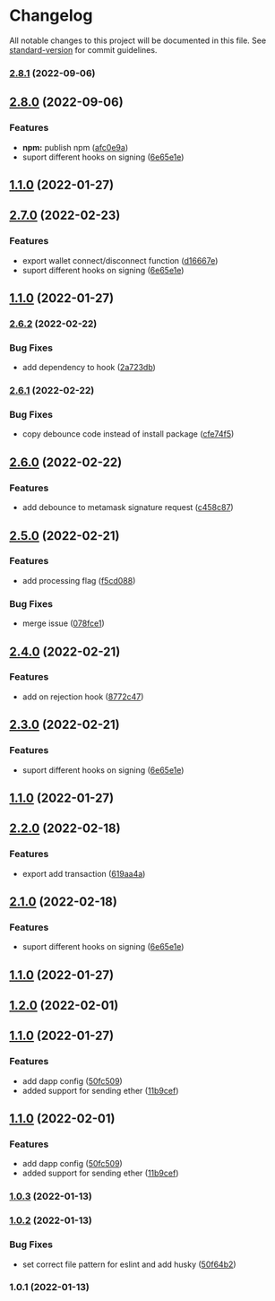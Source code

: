 # Changelog

All notable changes to this project will be documented in this file. See [standard-version](https://github.com/conventional-changelog/standard-version) for commit guidelines.

### [2.8.1](https://github.com/TropixInc/pixchain-react-metamask/compare/v2.8.0...v2.8.1) (2022-09-06)

## [2.8.0](https://github.com/TropixInc/pixchain-react-metamask/compare/v1.2.0...v2.8.0) (2022-09-06)


### Features

* **npm:** publish npm ([afc0e9a](https://github.com/TropixInc/pixchain-react-metamask/commit/afc0e9a26350e36218f35028c5ad35a4529789fd))
* suport different hooks on signing ([6e65e1e](https://github.com/TropixInc/pixchain-react-metamask/commit/6e65e1e9b4bec8b3343142b782e5112bd9c2c36b))

## [1.1.0](https://github.com/TropixInc/pixchain-react-metamask/compare/v1.0.3...v1.1.0) (2022-01-27)

## [2.7.0](https://github.com/TropixInc/pixchain-react-metamask/compare/v1.2.0...v2.7.0) (2022-02-23)


### Features

* export wallet connect/disconnect function ([d16667e](https://github.com/TropixInc/pixchain-react-metamask/commit/d16667ebea8dabfe9f5e85c40559054f3ea02f91))
* suport different hooks on signing ([6e65e1e](https://github.com/TropixInc/pixchain-react-metamask/commit/6e65e1e9b4bec8b3343142b782e5112bd9c2c36b))

## [1.1.0](https://github.com/TropixInc/pixchain-react-metamask/compare/v1.0.3...v1.1.0) (2022-01-27)

### [2.6.2](https://github.com/TropixInc/pixchain-react-metamask/compare/v2.6.1...v2.6.2) (2022-02-22)


### Bug Fixes

* add dependency to hook ([2a723db](https://github.com/TropixInc/pixchain-react-metamask/commit/2a723db3b30055c5c32d4aa3cc9b7161a7faa403))

### [2.6.1](https://github.com/TropixInc/pixchain-react-metamask/compare/v2.6.0...v2.6.1) (2022-02-22)


### Bug Fixes

* copy debounce code instead of install package ([cfe74f5](https://github.com/TropixInc/pixchain-react-metamask/commit/cfe74f58c543a39e57c1f320f52fc5798132af29))

## [2.6.0](https://github.com/TropixInc/pixchain-react-metamask/compare/v2.5.0...v2.6.0) (2022-02-22)


### Features

* add debounce to metamask signature request ([c458c87](https://github.com/TropixInc/pixchain-react-metamask/commit/c458c87f53ff0ffa4f3e8335fbb4026871ee9963))

## [2.5.0](https://github.com/TropixInc/pixchain-react-metamask/compare/v2.4.0...v2.5.0) (2022-02-21)


### Features

* add processing flag ([f5cd088](https://github.com/TropixInc/pixchain-react-metamask/commit/f5cd088622c2b6a884473866ecedfe252335a64a))


### Bug Fixes

* merge issue ([078fce1](https://github.com/TropixInc/pixchain-react-metamask/commit/078fce1ac3da5119a64190f0666d02a00c0f6c69))

## [2.4.0](https://github.com/TropixInc/pixchain-react-metamask/compare/v2.3.0...v2.4.0) (2022-02-21)


### Features

* add on rejection hook ([8772c47](https://github.com/TropixInc/pixchain-react-metamask/commit/8772c4733095fab7ae6b82807181363fbfc2a94c))

## [2.3.0](https://github.com/TropixInc/pixchain-react-metamask/compare/v1.2.0...v2.3.0) (2022-02-21)


### Features

* suport different hooks on signing ([6e65e1e](https://github.com/TropixInc/pixchain-react-metamask/commit/6e65e1e9b4bec8b3343142b782e5112bd9c2c36b))

## [1.1.0](https://github.com/TropixInc/pixchain-react-metamask/compare/v1.0.3...v1.1.0) (2022-01-27)

## [2.2.0](https://github.com/TropixInc/pixchain-react-metamask/compare/v2.1.0...v2.2.0) (2022-02-18)


### Features

* export add transaction ([619aa4a](https://github.com/TropixInc/pixchain-react-metamask/commit/619aa4aa631680d120753000eecd3a9573bde657))

## [2.1.0](https://github.com/TropixInc/pixchain-react-metamask/compare/v1.2.0...v2.1.0) (2022-02-18)


### Features

* suport different hooks on signing ([6e65e1e](https://github.com/TropixInc/pixchain-react-metamask/commit/6e65e1e9b4bec8b3343142b782e5112bd9c2c36b))

## [1.1.0](https://github.com/TropixInc/pixchain-react-metamask/compare/v1.0.3...v1.1.0) (2022-01-27)

## [1.2.0](https://github.com/TropixInc/pixchain-react-metamask/compare/v1.0.3...v1.2.0) (2022-02-01)
## [1.1.0](https://github.com/TropixInc/pixchain-react-metamask/compare/v1.0.3...v1.1.0) (2022-01-27)


### Features

* add dapp config ([50fc509](https://github.com/TropixInc/pixchain-react-metamask/commit/50fc509dcbcae6a207a0d0fb5f15e6e10036e930))
* added support for sending ether ([11b9cef](https://github.com/TropixInc/pixchain-react-metamask/commit/11b9cefbeb827e8ade01d4c00b47690acde9f0ec))

## [1.1.0](https://github.com/TropixInc/pixchain-react-metamask/compare/v1.0.3...v1.1.0) (2022-02-01)


### Features

* add dapp config ([50fc509](https://github.com/TropixInc/pixchain-react-metamask/commit/50fc509dcbcae6a207a0d0fb5f15e6e10036e930))
* added support for sending ether ([11b9cef](https://github.com/TropixInc/pixchain-react-metamask/commit/11b9cefbeb827e8ade01d4c00b47690acde9f0ec))

### [1.0.3](https://github.com/TropixInc/pixchain-react-metamask/compare/v1.0.2...v1.0.3) (2022-01-13)

### [1.0.2](https://github.com/TropixInc/pixchain-react-metamask/compare/v1.0.1...v1.0.2) (2022-01-13)


### Bug Fixes

* set correct file pattern for eslint and add husky ([50f64b2](https://github.com/TropixInc/pixchain-react-metamask/commit/50f64b2d3e4e91a24d373428714f2af609283e15))

### 1.0.1 (2022-01-13)